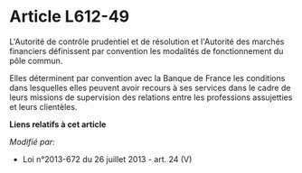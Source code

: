 # Article L612-49

L'Autorité de contrôle prudentiel et de résolution et l'Autorité des marchés financiers définissent par convention les
modalités de fonctionnement du pôle commun. 

Elles déterminent par convention avec la Banque de France les conditions dans lesquelles elles peuvent avoir recours à ses
services dans le cadre de leurs missions de supervision des relations entre les professions assujetties et leurs clientèles.

**Liens relatifs à cet article**

_Modifié par_:

  - Loi n°2013-672 du 26 juillet 2013 - art. 24 (V)
